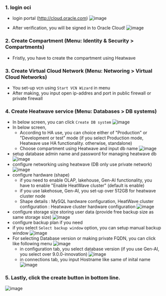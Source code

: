 ### 1. login oci 
- login portal (http://cloud.oracle.com)
  ![image](https://github.com/user-attachments/assets/1e779354-62d8-4315-bd3a-21df8721effa)

- After verification, you will be signed in to Oracle Cloud!
  ![image](https://github.com/user-attachments/assets/89bcb25a-6575-4a38-a23a-82edc2c98189)

### 2. Create Compartment (Menu: Identity & Security > Compartments)
- Fristly, you have to create the compartment using Heatwave

### 3. Create Virtual Cloud Network (Menu: Networing > Virtual Cloud Networks)
- You set-up vcn using `Start VCN Wizard` in menu
- After making, you input open ip-addres and port in public firewall or private firewall

### 4. Create Heatwave service (Menu: Databases > DB systems)
- In below screen, you can click `Create DB system`
  ![image](https://github.com/user-attachments/assets/bdd86aaa-33dd-4666-b987-6db758416b46)
- In below screen,
  - According to HA use, you can choice either of "Production" or "Development or test" mode
    (if you select Production mode, Heatwave use HA functionality. otherwise, standalone)
  - Choose compartment using Heatwave and input db name
  ![image](https://github.com/user-attachments/assets/762dc4b4-6be8-4b45-8013-f50103972916)
- setup database admin name and password for managing heatwave db
  ![image](https://github.com/user-attachments/assets/f38d75c5-c26d-4290-92a5-4db276f2830e)
- configure networking using heatwave (DB only use private network)
  ![image](https://github.com/user-attachments/assets/163b0d34-5f7f-43cf-ac9f-46cc3135de55)
- configure hardware (shape)
  - if you need to enable OLAP, lakehouse, Gen-AI functionality, you have to enable "Enable HeatWave cluster" (default is enable)
  - if you use lakehosue, Gen-AI, you set-up over 512GB for heatwave cluster node
  - Shape details : MySQL hardware configuration, HeatWave cluster configuration : Heatwave cluster hardware configuration
  ![image](https://github.com/user-attachments/assets/e0a41c1c-dd4a-43ec-b770-64e67d81bf2e)
- configure storage size storing user data (provide free backup size as same storage size)
  ![image](https://github.com/user-attachments/assets/a288a2e0-6b73-447a-83d0-a429d3987075)
- configure backup plan if you need
- if you select `Select backup window` option, you can setup manual backup window
  ![image](https://github.com/user-attachments/assets/fe0d6e48-134f-43f7-aa0d-1b23f4d8afcb)
- For selecting Database version or making private FQDN, you can click like following menu
  ![image](https://github.com/user-attachments/assets/589ee1bb-7bd9-466e-8447-62ef824d1fec)
  - in configuration tab, you select database version (if you use Gen-AI, you select over 9.0.0-innovation)
    ![image](https://github.com/user-attachments/assets/3d783fdf-6050-4f64-bdb3-772151b32268)
  - in connections tab, you input Hostname like same of inital name
    ![image](https://github.com/user-attachments/assets/6c6c0b65-9782-4e52-b167-d119fcdf4726)
### 5. Lastly, click the create button in bottom line.
![image](https://github.com/user-attachments/assets/b62d90a6-cc37-4207-bc98-abf7cd8f6a5e)
  



